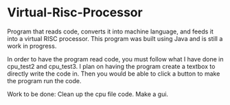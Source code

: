 # Virtual-Risc-Processor
Program that reads code, converts it into machine language, and feeds it into a virtual RISC processor. This program was built using Java and is still a work in progress.

In order to have the program read code, you must follow what I have done in cpu_test2 and cpu_test3. I plan on having the program create a textbox to directly
write the code in. Then you would be able to click a button to make the program run the code.

Work to be done: 
Clean up the cpu file code.
Make a gui.

